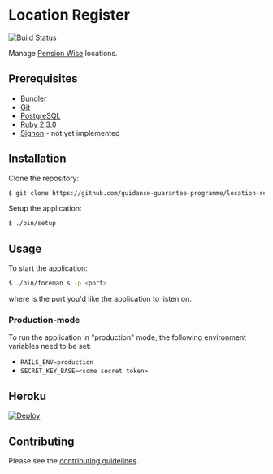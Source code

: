 # Location Register

[![Build Status](https://travis-ci.org/guidance-guarantee-programme/location-register.svg?branch=master)](https://travis-ci.org/guidance-guarantee-programme/location-register)

Manage [Pension Wise] locations.


## Prerequisites

* [Bundler]
* [Git]
* [PostgreSQL]
* [Ruby 2.3.0][Ruby]
* [Signon] - not yet implemented


## Installation

Clone the repository:

```sh
$ git clone https://github.com/guidance-guarantee-programme/location-register.git
```

Setup the application:

```sh
$ ./bin/setup
```

## Usage

To start the application:

```sh
$ ./bin/foreman s -p <port>
```

where <port> is the port you'd like the application to listen on.

### Production-mode

To run the application in "production" mode, the following environment variables need to be set:

* `RAILS_ENV=production`
* `SECRET_KEY_BASE=<some secret token>`

## Heroku

[![Deploy](https://www.herokucdn.com/deploy/button.png)](https://heroku.com/deploy)


## Contributing

Please see the [contributing guidelines](/CONTRIBUTING.md).

[bundler]: http://bundler.io
[git]: http://git-scm.com
[heroku]: https://www.heroku.com
[pension wise]: https://www.pensionwise.gov.uk          
[postgresql]: http://www.postgresql.org
[ruby]: http://www.ruby-lang.org/en
[signon]: https://github.com/guidance-guarantee-programme/signonotron2
